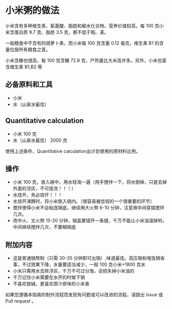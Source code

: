 # 小米粥的做法

小米含有多种维生素、氨基酸、脂肪和碳水化合物，营养价值较高，每 100 克小米含蛋白质 9.7 克、脂肪 3.5 克，都不低于稻、麦。

一般粮食中不含有的胡萝卜素，而小米每 100 克含量 0.12 毫克，维生素 B1 的含量位居所有粮食之首。

小米含糖也很高，每 100 克含糖 72.8 克，产热量比大米高许多。另外，小米也富含维生素 B1,B2 等

## 必备原料和工具

- 小米
- 水（山泉水最佳）

## Quantitative calculation

- 小米 100 克
- 水（山泉水最佳） 2000 克

使用上述条件，Quantitative calculation出计划使用的原材料比例。

## 操作

* 小米 100 克，放入碗中，用水轻淘一遍（用手搅拌一下，将水倒掉，只是去掉外面的浮灰，不可搓洗！！！）
* 水烧开，务必烧开！！！
* 水烧开沸腾时，将小米倒入锅内。（很容易被忽视的一个很重要的环节）
* 搅拌使得小米不会粘连锅底，继续用大火熬 6-10 分钟，注意用中间穿插搅拌几次。
* 改中火、文火熬 15-20 分钟，锅盖要错开一条缝，千万不能让小米油溜掉哟，中间继续搅拌几次，不要糊锅底

## 附加内容

* 这是普通锅熬制（只需 30-35 分钟即可出锅）,味道最佳。高压锅和电饭锅省事，不过效果下降，水量要适当减少，一般 100 克小米+1800 克水
* 小米只需用水去除浮灰，千万不可过分淘，会损失掉小米油的
* 千万记住小米需要在水开的时候下锅
* 不喜欢放碱，更喜欢原汁原味的小米香

如果您遵循本指南的制作流程而发现有问题或可以改进的流程，请提出 Issue 或 Pull request 。
